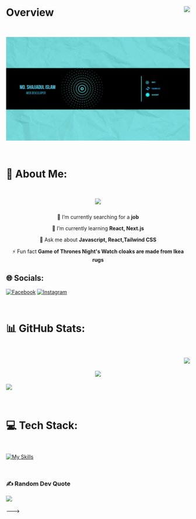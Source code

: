 # Overview <img align="right" src="https://api.visitorbadge.io/api/visitors?path=shaikat1&label=Visitors&labelColor=%232ccce4&countColor=%23d9e3f0&style=plastic" />

<br>

![](/assets/githubBanner.png)

<br>

# 💫 About Me:

<h1 align="center">
    <img src="https://readme-typing-svg.herokuapp.com/?font=Kalnia&size=35&center=true&vCenter=true&width=500&height=70&duration=4000&lines=Hi+There!+👋;+I'm+Shajjadul+Islam!;" />
</h1>



<div align="center">
 
 🔭 I’m currently searching for a **job**
 
 🌱 I’m currently learning **React, Next.js**

💬 Ask me about **Javascript, React,Tailwind CSS**

⚡ Fun fact **Game of Thrones Night's Watch cloaks are made from Ikea rugs**

 </div>


## 🌐 Socials:
[![Facebook](https://img.shields.io/badge/Facebook-%231877F2.svg?logo=Facebook&logoColor=white)](https://facebook.com/shajjadul.islam.543) [![Instagram](https://img.shields.io/badge/Instagram-%23E4405F.svg?logo=Instagram&logoColor=white)](https://instagram.com/shajjadss) 

<br>

# 📊 GitHub Stats:
<br>
<br>

<div align="right">
    <img src="https://github-readme-streak-stats.herokuapp.com/?user=shaikat1&theme=graywhite&hide_border=false"/>
</div><br>
<div align="center">
    <img src="https://github-readme-stats.vercel.app/api?username=shaikat1&theme=graywhite&show_icons=true&hide_border=false&count_private=true"/>
</div><br>
<div align="left">
    <img src="https://github-readme-stats.vercel.app/api/top-langs/?username=shaikat1&theme=graywhite&show_icons=true&hide_border=false&layout=compact"/>
</div>
<br>
<br>

# 💻 Tech Stack:
<br>

[![My Skills](https://skillicons.dev/icons?i=js,html,css,tailwind,react,firebase)](https://skillicons.dev)

<br>

### ✍️ Random Dev Quote
![](https://quotes-github-readme.vercel.app/api?type=horizontal&theme=radical)

--->
